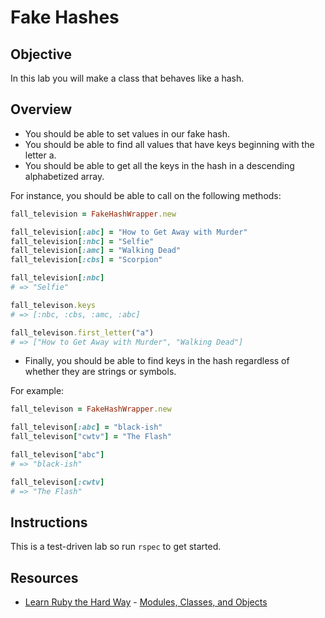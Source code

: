 

# Fake Hashes

## Objective

In this lab you will make a class that behaves like a hash.

## Overview

* You should be able to set values in our fake hash.
* You should be able to find all values that have keys beginning with the letter a.
* You should be able to get all the keys in the hash in a descending alphabetized array.

For instance, you should be able to call on the following methods:

```ruby
fall_television = FakeHashWrapper.new

fall_television[:abc] = "How to Get Away with Murder"
fall_television[:nbc] = "Selfie"
fall_television[:amc] = "Walking Dead"
fall_television[:cbs] = "Scorpion"

fall_television[:nbc]
# => "Selfie"

fall_televison.keys
# => [:nbc, :cbs, :amc, :abc]

fall_televison.first_letter("a")
# => ["How to Get Away with Murder", "Walking Dead"]

```

* Finally, you should be able to find keys in the hash regardless of whether they are strings or symbols.
 
For example:

```ruby
fall_televison = FakeHashWrapper.new

fall_televison[:abc] = "black-ish"
fall_televison["cwtv"] = "The Flash"

fall_televison["abc"] 
# => "black-ish"

fall_televison[:cwtv]
# => "The Flash"
```

## Instructions

This is a test-driven lab so run `rspec` to get started.

## Resources
* [Learn Ruby the Hard Way](http://ruby.learncodethehardway.org/) - [Modules, Classes, and Objects](http://ruby.learncodethehardway.org/book/ex40.html)

